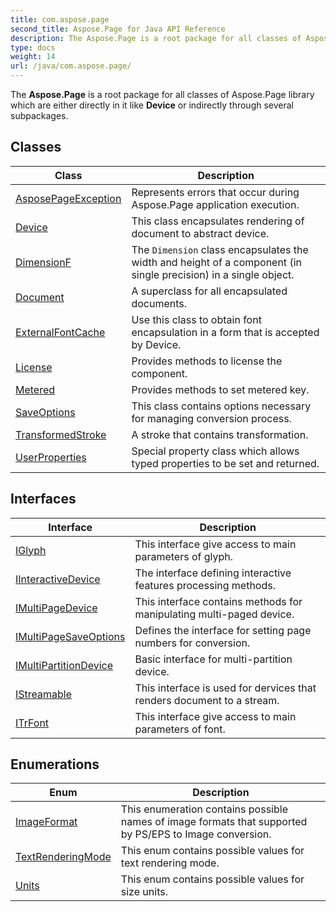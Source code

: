 ```yaml
---
title: com.aspose.page
second_title: Aspose.Page for Java API Reference
description: The Aspose.Page is a root package for all classes of Aspose.Page library which are either directly in it like Device or indirectly through several subpackages.
type: docs
weight: 14
url: /java/com.aspose.page/
---
```


The **Aspose.Page** is a root package for all classes of Aspose.Page library which are either directly in it like **Device** or indirectly through several subpackages.


## Classes

| Class | Description |
| --- | --- |
| [AsposePageException](../com.aspose.page/asposepageexception) | Represents errors that occur during Aspose.Page application execution. |
| [Device](../com.aspose.page/device) | This class encapsulates rendering of document to abstract device. |
| [DimensionF](../com.aspose.page/dimensionf) | The `Dimension` class encapsulates the width and height of a component (in single precision) in a single object. |
| [Document](../com.aspose.page/document) | A superclass for all encapsulated documents. |
| [ExternalFontCache](../com.aspose.page/externalfontcache) | Use this class to obtain font encapsulation in a form that is accepted by Device. |
| [License](../com.aspose.page/license) | Provides methods to license the component. |
| [Metered](../com.aspose.page/metered) | Provides methods to set metered key. |
| [SaveOptions](../com.aspose.page/saveoptions) | This class contains options necessary for managing conversion process. |
| [TransformedStroke](../com.aspose.page/transformedstroke) | A stroke that contains transformation. |
| [UserProperties](../com.aspose.page/userproperties) | Special property class which allows typed properties to be set and returned. |

## Interfaces

| Interface | Description |
| --- | --- |
| [IGlyph](../com.aspose.page/iglyph) | This interface give access to main parameters of glyph. |
| [IInteractiveDevice](../com.aspose.page/iinteractivedevice) | The interface defining interactive features processing methods. |
| [IMultiPageDevice](../com.aspose.page/imultipagedevice) | This interface contains methods for manipulating multi-paged device. |
| [IMultiPageSaveOptions](../com.aspose.page/imultipagesaveoptions) | Defines the interface for setting page numbers for conversion. |
| [IMultiPartitionDevice](../com.aspose.page/imultipartitiondevice) | Basic interface for multi-partition device. |
| [IStreamable](../com.aspose.page/istreamable) | This interface is used for dervices that renders document to a stream. |
| [ITrFont](../com.aspose.page/itrfont) | This interface give access to main parameters of font. |

## Enumerations

| Enum | Description |
| --- | --- |
| [ImageFormat](../com.aspose.page/imageformat) | This enumeration contains possible names of image formats that supported by PS/EPS to Image conversion. |
| [TextRenderingMode](../com.aspose.page/textrenderingmode) | This enum contains possible values for text rendering mode. |
| [Units](../com.aspose.page/units) | This enum contains possible values for size units. |
